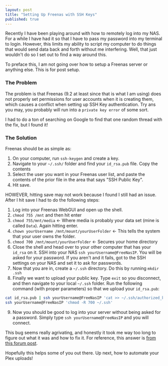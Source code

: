 ```yaml
---
layout: post
title: "Setting Up Freenas with SSH Keys"
published: true
---
```


Recently I have been playing around with how to remotely log into my NAS. For a while I have had it so that I have to pass my password into my terminal to login. However, this limits my ability to script my computer to do things that would send data back and forth without me interfering. Well, that just wouldn't do so I set out to find a way around this.

To preface this, I am not going over how to setup a Freenas server or anything else. This is for post setup.

### The Problem
The problem is that Freenas (9.2 at least since that is what I am using) does not properly set permissions for user accounts when it is creating them, which causes a conflict when setting up SSH Key authentication. Try ans you may, you probably will run into a `private key error` of some sort. 

I had to do a ton of searching on Google to find that one random thread with the fix, but I found it!

### The Solution
Freenas should be as simple as:
1. On your computer, run `ssh-keygen` and create a key.
2. Navigate to your `~/.ssh/` folder and find your `id_rsa.pub` file. Copy the contents
3. Select the user you want in your Freenas user list, and paste the contents of the prior file in the area that says "SSH Public Key". 
4. Hit save.

HOWEVER, hitting save may not work because I found I still had an issue. After I hit save I had to do the following steps:
1. Log into your Freenas WebGUI and open up the shell.
2. `chmod 755 /mnt` and then hit enter
3. `chmod 755/mnt/media` <- Where media is probably your data set (mine is called `Data`). Again hitting enter.
4. `chown yourUsername /mnt/mount/yourUserFolder` <- This tells the system that your user owns the folder.
5. `chmod 700 /mnt/mount/yourUserFolder` <- Secures your home directory
6. Close the shell and head over to your other computer that has your `id_rsa` on it. SSH into your NAS `ssh yourUsername@FreeNasIP`. You will be asked for your password. If you aren't and it fails, got to the SSH settings on your NAS and set it to ask for passwords.
7. Now that you are in, create a `~/.ssh` directory. Do this by running `mkdir .ssh`
8. Finally we want to upload your public key. Type `exit` so you disconnect, and then navigate to your local `~/.ssh` folder. Run the following command (with proper parameters) so that we upload your `id_rsa.pub`: 
```bash
cat id_rsa.pub | ssh yourUsername@FreeNasIP 'cat >> ~/.ssh/authorized_keys'
ssh yourUsername@FreeNasIP 'chmod -R 700 ~/.ssh' 
```
9. Now you should be good to log into your server without being asked for a password. Simply type `ssh yourUsername@FreeNasIP` and you will connect.

This bug seems really agrivating, and honestly it took me way too long to figure out what it was and how to fix it. For reference, this answer is [from this forum post](https://forums.freenas.org/index.php?threads/passwordless-ssh-cannot-get-it-to-work-what-so-ever-please-help.542/). 

Hopefully this helps some of you out there. Up next, how to automate your Plex uploads!

